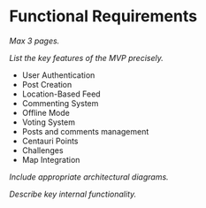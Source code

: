 # Functional Requirements

*Max 3 pages.*

*List the key features of the MVP precisely.*
- User Authentication
- Post Creation
- Location-Based Feed
- Commenting System
- Offline Mode
- Voting System
- Posts and comments management
- Centauri Points
- Challenges
- Map Integration


*Include appropriate architectural diagrams.*

*Describe key internal functionality.*


